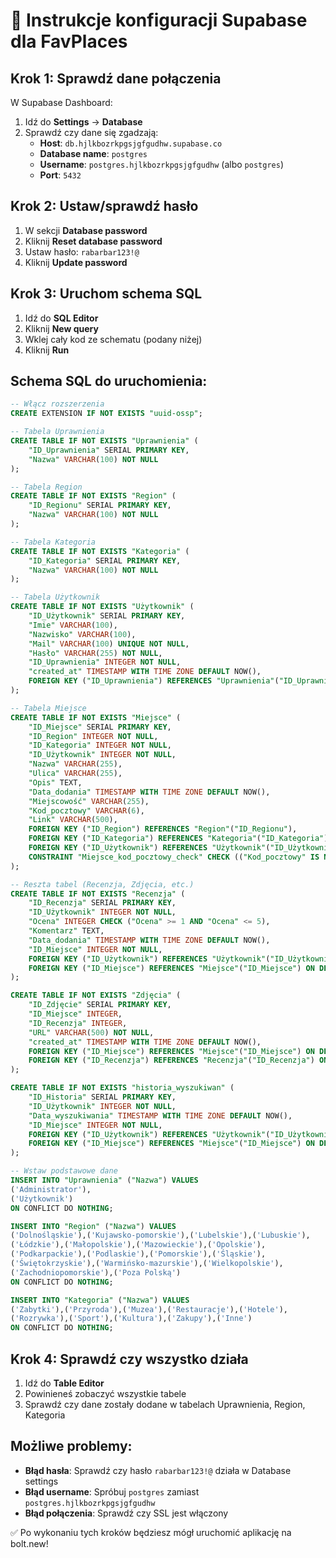 # 🚀 Instrukcje konfiguracji Supabase dla FavPlaces

## Krok 1: Sprawdź dane połączenia
W Supabase Dashboard:
1. Idź do **Settings** → **Database**
2. Sprawdź czy dane się zgadzają:
   - **Host**: `db.hjlkbozrkpgsjgfgudhw.supabase.co`
   - **Database name**: `postgres`
   - **Username**: `postgres.hjlkbozrkpgsjgfgudhw` (albo `postgres`)
   - **Port**: `5432`

## Krok 2: Ustaw/sprawdź hasło
1. W sekcji **Database password**
2. Kliknij **Reset database password**
3. Ustaw hasło: `rabarbar123!@`
4. Kliknij **Update password**

## Krok 3: Uruchom schema SQL
1. Idź do **SQL Editor**
2. Kliknij **New query**
3. Wklej cały kod ze schematu (podany niżej)
4. Kliknij **Run**

## Schema SQL do uruchomienia:
```sql
-- Włącz rozszerzenia
CREATE EXTENSION IF NOT EXISTS "uuid-ossp";

-- Tabela Uprawnienia
CREATE TABLE IF NOT EXISTS "Uprawnienia" (
    "ID_Uprawnienia" SERIAL PRIMARY KEY,
    "Nazwa" VARCHAR(100) NOT NULL
);

-- Tabela Region
CREATE TABLE IF NOT EXISTS "Region" (
    "ID_Regionu" SERIAL PRIMARY KEY,
    "Nazwa" VARCHAR(100) NOT NULL
);

-- Tabela Kategoria
CREATE TABLE IF NOT EXISTS "Kategoria" (
    "ID_Kategoria" SERIAL PRIMARY KEY,
    "Nazwa" VARCHAR(100) NOT NULL
);

-- Tabela Użytkownik
CREATE TABLE IF NOT EXISTS "Użytkownik" (
    "ID_Użytkownik" SERIAL PRIMARY KEY,
    "Imie" VARCHAR(100),
    "Nazwisko" VARCHAR(100),
    "Mail" VARCHAR(100) UNIQUE NOT NULL,
    "Hasło" VARCHAR(255) NOT NULL,
    "ID_Uprawnienia" INTEGER NOT NULL,
    "created_at" TIMESTAMP WITH TIME ZONE DEFAULT NOW(),
    FOREIGN KEY ("ID_Uprawnienia") REFERENCES "Uprawnienia"("ID_Uprawnienia")
);

-- Tabela Miejsce
CREATE TABLE IF NOT EXISTS "Miejsce" (
    "ID_Miejsce" SERIAL PRIMARY KEY,
    "ID_Region" INTEGER NOT NULL,
    "ID_Kategoria" INTEGER NOT NULL,
    "ID_Użytkownik" INTEGER NOT NULL,
    "Nazwa" VARCHAR(255),
    "Ulica" VARCHAR(255),
    "Opis" TEXT,
    "Data_dodania" TIMESTAMP WITH TIME ZONE DEFAULT NOW(),
    "Miejscowość" VARCHAR(255),
    "Kod_pocztowy" VARCHAR(6),
    "Link" VARCHAR(500),
    FOREIGN KEY ("ID_Region") REFERENCES "Region"("ID_Regionu"),
    FOREIGN KEY ("ID_Kategoria") REFERENCES "Kategoria"("ID_Kategoria"),
    FOREIGN KEY ("ID_Użytkownik") REFERENCES "Użytkownik"("ID_Użytkownik"),
    CONSTRAINT "Miejsce_kod_pocztowy_check" CHECK (("Kod_pocztowy" IS NULL) OR ("Kod_pocztowy" ~ '^[0-9]{2}-[0-9]{3}$'))
);

-- Reszta tabel (Recenzja, Zdjęcia, etc.)
CREATE TABLE IF NOT EXISTS "Recenzja" (
    "ID_Recenzja" SERIAL PRIMARY KEY,
    "ID_Użytkownik" INTEGER NOT NULL,
    "Ocena" INTEGER CHECK ("Ocena" >= 1 AND "Ocena" <= 5),
    "Komentarz" TEXT,
    "Data_dodania" TIMESTAMP WITH TIME ZONE DEFAULT NOW(),
    "ID_Miejsce" INTEGER NOT NULL,
    FOREIGN KEY ("ID_Użytkownik") REFERENCES "Użytkownik"("ID_Użytkownik"),
    FOREIGN KEY ("ID_Miejsce") REFERENCES "Miejsce"("ID_Miejsce") ON DELETE CASCADE
);

CREATE TABLE IF NOT EXISTS "Zdjęcia" (
    "ID_Zdjęcie" SERIAL PRIMARY KEY,
    "ID_Miejsce" INTEGER,
    "ID_Recenzja" INTEGER,
    "URL" VARCHAR(500) NOT NULL,
    "created_at" TIMESTAMP WITH TIME ZONE DEFAULT NOW(),
    FOREIGN KEY ("ID_Miejsce") REFERENCES "Miejsce"("ID_Miejsce") ON DELETE CASCADE,
    FOREIGN KEY ("ID_Recenzja") REFERENCES "Recenzja"("ID_Recenzja") ON DELETE CASCADE
);

CREATE TABLE IF NOT EXISTS "historia_wyszukiwan" (
    "ID_Historia" SERIAL PRIMARY KEY,
    "ID_Użytkownik" INTEGER NOT NULL,
    "Data_wyszukiwania" TIMESTAMP WITH TIME ZONE DEFAULT NOW(),
    "ID_Miejsce" INTEGER NOT NULL,
    FOREIGN KEY ("ID_Użytkownik") REFERENCES "Użytkownik"("ID_Użytkownik"),
    FOREIGN KEY ("ID_Miejsce") REFERENCES "Miejsce"("ID_Miejsce") ON DELETE CASCADE
);

-- Wstaw podstawowe dane
INSERT INTO "Uprawnienia" ("Nazwa") VALUES 
('Administrator'),
('Użytkownik')
ON CONFLICT DO NOTHING;

INSERT INTO "Region" ("Nazwa") VALUES 
('Dolnośląskie'),('Kujawsko-pomorskie'),('Lubelskie'),('Lubuskie'),
('Łódzkie'),('Małopolskie'),('Mazowieckie'),('Opolskie'),
('Podkarpackie'),('Podlaskie'),('Pomorskie'),('Śląskie'),
('Świętokrzyskie'),('Warmińsko-mazurskie'),('Wielkopolskie'),
('Zachodniopomorskie'),('Poza Polską')
ON CONFLICT DO NOTHING;

INSERT INTO "Kategoria" ("Nazwa") VALUES 
('Zabytki'),('Przyroda'),('Muzea'),('Restauracje'),('Hotele'),
('Rozrywka'),('Sport'),('Kultura'),('Zakupy'),('Inne')
ON CONFLICT DO NOTHING;
```

## Krok 4: Sprawdź czy wszystko działa
1. Idź do **Table Editor**
2. Powinieneś zobaczyć wszystkie tabele
3. Sprawdź czy dane zostały dodane w tabelach Uprawnienia, Region, Kategoria

## Możliwe problemy:
- **Błąd hasła**: Sprawdź czy hasło `rabarbar123!@` działa w Database settings
- **Błąd username**: Spróbuj `postgres` zamiast `postgres.hjlkbozrkpgsjgfgudhw`
- **Błąd połączenia**: Sprawdź czy SSL jest włączony

✅ Po wykonaniu tych kroków będziesz mógł uruchomić aplikację na bolt.new!
